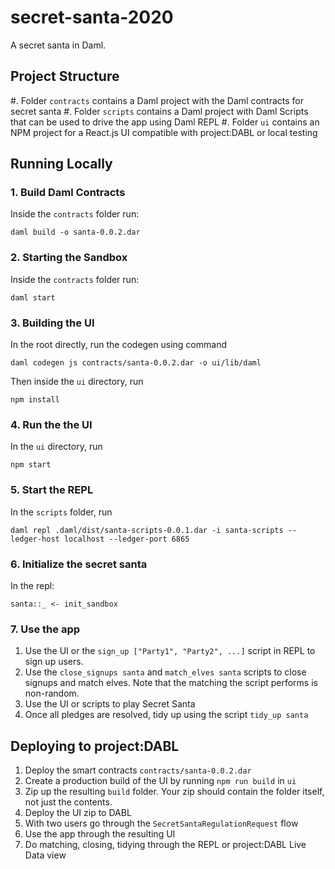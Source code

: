 # secret-santa-2020
A secret santa in Daml.

## Project Structure

#. Folder `contracts` contains a Daml project with the Daml contracts for secret santa
#. Folder `scripts` contains a Daml project with Daml Scripts that can be used to drive the app using Daml REPL
#. Folder `ui` contains an NPM project for a React.js UI compatible with project:DABL or local testing

## Running Locally

### 1. Build Daml Contracts

Inside the `contracts` folder run:

```
daml build -o santa-0.0.2.dar
```

### 2. Starting the Sandbox

Inside the `contracts` folder run:

```
daml start
```

### 3. Building the UI

In the root directly, run the codegen using command

```
daml codegen js contracts/santa-0.0.2.dar -o ui/lib/daml
```

Then inside the `ui` directory, run

```
npm install
```

### 4. Run the the UI

In the `ui` directory, run

```
npm start
```

### 5. Start the REPL

In the `scripts` folder, run

```
daml repl .daml/dist/santa-scripts-0.0.1.dar -i santa-scripts --ledger-host localhost --ledger-port 6865
```

### 6. Initialize the secret santa

In the repl:

```
santa::_ <- init_sandbox
```

### 7. Use the app

1. Use the UI or the `sign_up ["Party1", "Party2", ...]` script in REPL to sign up users.
2. Use the `close_signups santa` and `match_elves santa` scripts to close signups and match elves. Note that the matching the script performs is non-random.
3. Use the UI or scripts to play Secret Santa
4. Once all pledges are resolved, tidy up using the script `tidy_up santa`

## Deploying to project:DABL

1. Deploy the smart contracts `contracts/santa-0.0.2.dar`
2. Create a production build of the UI by running `npm run build` in `ui`
3. Zip up the resulting `build` folder. Your zip should contain the folder itself, not just the contents.
4. Deploy the UI zip to DABL
5. With two users go through the `SecretSantaRegulationRequest` flow
6. Use the app through the resulting UI
7. Do matching, closing, tidying through the REPL or project:DABL Live Data view
